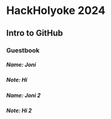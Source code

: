 # HackHolyoke 2024

## Intro to GitHub

### Guestbook

##### Name: Joni

##### Note: Hi

##### Name: Joni 2

##### Note: Hi 2
